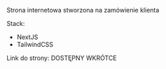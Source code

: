Strona internetowa stworzona na zamówienie klienta

Stack: 
- NextJS
- TailwindCSS

Link do strony: DOSTĘPNY WKRÓTCE
